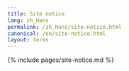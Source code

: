 ```yaml
---
title: Site notice
lang: zh_Hans
permalink: /zh_Hans/site-notice.html
canonical: /en/site-notice.html
layout: terms
---
```


{% include pages/site-notice.md %}
